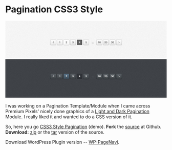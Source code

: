 # Pagination CSS3 Style

![CSS3 Paginate)](/static/2011/css3-paginate.jpg)

I was working on a Pagination Template/Module when I came across Premium Pixels' nicely done graphics of a <a href="http://www.premiumpixels.com/freebies/light-and-dark-pagination-psd/">Light and Dark Pagination</a> Module. I really liked it and wanted to do a CSS version of it.

So, here you go <a href="http://brajeshwar.github.io/paginate/">CSS3 Style Pagination</a> (demo).
<strong>Fork</strong> the <a href="https://github.com/brajeshwar/paginate">source</a> at Github.
<strong>Download:</strong> <a href="https://github.com/brajeshwar/paginate/zipball/master">zip</a> or the <a href="https://github.com/brajeshwar/paginate/tarball/master">tar</a> version of the source.

Download WordPress Plugin version -- <a href="http://wordpress.org/extend/plugins/wp-pagenavi/">WP-PageNavi</a>.
